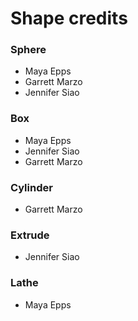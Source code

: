 # Shape credits

### Sphere

- Maya Epps
- Garrett Marzo
- Jennifer Siao

### Box

- Maya Epps
- Jennifer Siao
- Garrett Marzo

### Cylinder

- Garrett Marzo

### Extrude

- Jennifer Siao

### Lathe

- Maya Epps
